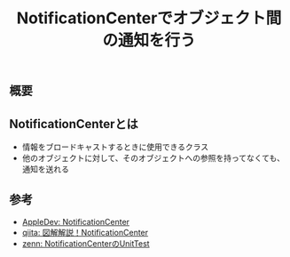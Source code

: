 ﻿---
title: NotificationCenterでオブジェクト間の通知を行う
category: Swift
tags:
  - Swift
  - SwiftUI
updated_at: ''
id: cb1d8c49-d3fb-4f2b-a5eb-d00c9d52396d
---

## 概要

## NotificationCenterとは
- 情報をブロードキャストするときに使用できるクラス
- 他のオブジェクトに対して、そのオブジェクトへの参照を持ってなくても、通知を送れる

##

## 参考

- [AppleDev: NotificationCenter](https://developer.apple.com/documentation/foundation/notificationcenter)
- [qiita: 図解解説！NotificationCenter](https://qiita.com/st43/items/ab76494ce6e33a90371e)
- [zenn: NotificationCenterのUnitTest](https://zenn.dev/ueeek/articles/20231202notification_center)

